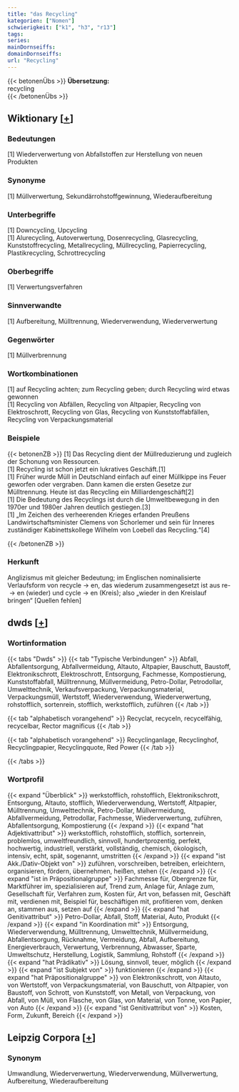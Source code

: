 ```yaml
---
title: "das Recycling"
kategorien: ["Nomen"]
schwierigkeit: ["k1", "h3", "r13"]
tags:
series:
mainDornseiffs:
domainDornseiffs:
url: "Recycling"
---
```


{{< betonenÜbs >}}
**Übersetzung:**  
recycling  
{{< /betonenÜbs >}}

## Wiktionary [[+](https://de.wiktionary.org/wiki/Recycling)]

### Bedeutungen
[1] Wiederverwertung von Abfallstoffen zur Herstellung von neuen Produkten  

### Synonyme
[1] Müllverwertung, Sekundärrohstoffgewinnung, Wiederaufbereitung  

### Unterbegriffe
[1] Downcycling, Upcycling  
[1] Alurecycling, Autoverwertung, Dosenrecycling, Glasrecycling, Kunststoffrecycling, Metallrecycling, Müllrecycling, Papierrecycling, Plastikrecycling, Schrottrecycling  

### Oberbegriffe
[1] Verwertungsverfahren  

### Sinnverwandte
[1] Aufbereitung, Mülltrennung, Wiederverwendung, Wiederverwertung  

### Gegenwörter
[1] Müllverbrennung  

### Wortkombinationen
[1] auf Recycling achten; zum Recycling geben; durch Recycling wird etwas gewonnen  
[1] Recycling von Abfällen, Recycling von Altpapier, Recycling von Elektroschrott, Recycling von Glas, Recycling von Kunststoffabfällen, Recycling von Verpackungsmaterial  

### Beispiele
{{< betonenZB >}}
[1] Das Recycling dient der Müllreduzierung und zugleich der Schonung von Ressourcen.  
[1] Recycling ist schon jetzt ein lukratives Geschäft.[1]  
[1] Früher wurde Müll in Deutschland einfach auf einer Müllkippe ins Feuer geworfen oder vergraben. Dann kamen die ersten Gesetze zur Mülltrennung. Heute ist das Recycling ein Milliardengeschäft[2]  
[1] Die Bedeutung des Recyclings ist durch die Umweltbewegung in den 1970er und 1980er Jahren deutlich gestiegen.[3]  
[1] „Im Zeichen des verheerenden Krieges erfanden Preußens Landwirtschaftsminister Clemens von Schorlemer und sein für Inneres zuständiger Kabinettskollege Wilhelm von Loebell das Recycling.“[4]  

{{< /betonenZB >}}
### Herkunft
Anglizismus mit gleicher Bedeutung; im Englischen nominalisierte Verlaufsform von recycle → en, das wiederum zusammengesetzt ist aus re- → en (wieder) und cycle → en (Kreis); also „wieder in den Kreislauf bringen“ [Quellen fehlen]  



## dwds [[+](https://www.dwds.de/wb/Recycling)]

### Wortinformation
{{< tabs "Dwds" >}}
{{< tab "Typische Verbindungen" >}}
Abfall, Abfallentsorgung, Abfallvermeidung, Altauto, Altpapier, Bauschutt, Baustoff, Elektronikschrott, Elektroschrott, Entsorgung, Fachmesse, Kompostierung, Kunststoffabfall, Mülltrennung, Müllvermeidung, Petro-Dollar, Petrodollar, Umwelttechnik, Verkaufsverpackung, Verpackungsmaterial, Verpackungsmüll, Wertstoff, Wiederverwendung, Wiederverwertung, rohstofflich, sortenrein, stofflich, werkstofflich, zuführen
{{< /tab >}}

{{< tab "alphabetisch vorangehend" >}}
Recyclat, recyceln, recycelfähig, recycelbar, Rector magnificus
{{< /tab >}}

{{< tab "alphabetisch vorangehend" >}}
Recyclinganlage, Recyclinghof, Recyclingpapier, Recyclingquote, Red Power
{{< /tab >}}

{{< /tabs >}}

### Wortprofil
{{< expand "Überblick" >}} werkstofflich, rohstofflich, Elektronikschrott, Entsorgung, Altauto, stofflich, Wiederverwendung, Wertstoff, Altpapier, Mülltrennung, Umwelttechnik, Petro-Dollar, Müllvermeidung, Abfallvermeidung, Petrodollar, Fachmesse, Wiederverwertung, zuführen, Abfallentsorgung, Kompostierung {{< /expand >}}
{{< expand "hat Adjektivattribut" >}} werkstofflich, rohstofflich, stofflich, sortenrein, problemlos, umweltfreundlich, sinnvoll, hundertprozentig, perfekt, hochwertig, industriell, verstärkt, vollständig, chemisch, ökologisch, intensiv, echt, spät, sogenannt, umstritten {{< /expand >}}
{{< expand "ist Akk./Dativ-Objekt von" >}} zuführen, vorschreiben, betreiben, erleichtern, organisieren, fördern, übernehmen, heißen, stehen {{< /expand >}}
{{< expand "ist in Präpositionalgruppe" >}} Fachmesse für, Obergrenze für, Marktführer im, spezialisieren auf, Trend zum, Anlage für, Anlage zum, Gesellschaft für, Verfahren zum, Kosten für, Art von, befassen mit, Geschäft mit, verdienen mit, Beispiel für, beschäftigen mit, profitieren vom, denken an, stammen aus, setzen auf {{< /expand >}}
{{< expand "hat Genitivattribut" >}} Petro-Dollar, Abfall, Stoff, Material, Auto, Produkt {{< /expand >}}
{{< expand "in Koordination mit" >}} Entsorgung, Wiederverwendung, Mülltrennung, Umwelttechnik, Müllvermeidung, Abfallentsorgung, Rücknahme, Vermeidung, Abfall, Aufbereitung, Energieverbrauch, Verwertung, Verbrennung, Abwasser, Sparte, Umweltschutz, Herstellung, Logistik, Sammlung, Rohstoff {{< /expand >}}
{{< expand "hat Prädikativ" >}} Lösung, sinnvoll, teuer, möglich {{< /expand >}}
{{< expand "ist Subjekt von" >}} funktionieren {{< /expand >}}
{{< expand "hat Präpositionalgruppe" >}} von Elektronikschrott, von Altauto, von Wertstoff, von Verpackungsmaterial, von Bauschutt, von Altpapier, von Baustoff, von Schrott, von Kunststoff, von Metall, von Verpackung, von Abfall, von Müll, von Flasche, von Glas, von Material, von Tonne, von Papier, von Auto {{< /expand >}}
{{< expand "ist Genitivattribut von" >}} Kosten, Form, Zukunft, Bereich {{< /expand >}}

## Leipzig Corpora [[+](https://corpora.uni-leipzig.de/en/res?word=Recycling&corpusId=deu_newscrawl-public_2018)]


### Synonym
Umwandlung, Wiederverwertung, Wiederverwendung, Müllverwertung, Aufbereitung, Wiederaufbereitung

